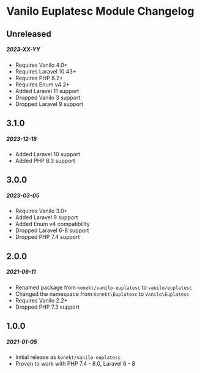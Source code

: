 # Vanilo Euplatesc Module Changelog

## Unreleased
##### 2023-XX-YY

- Requires Vanilo 4.0+
- Requires Laravel 10.43+
- Requires PHP 8.2+
- Requires Enum v4.2+
- Added Laravel 11 support
- Dropped Vanilo 3 support
- Dropped Laravel 9 support

## 3.1.0
##### 2023-12-18

- Added Laravel 10 support
- Added PHP 8.3 support

## 3.0.0
##### 2023-03-05

- Requires Vanilo 3.0+
- Added Laravel 9 support
- Added Enum v4 compatibility
- Dropped Laravel 6-8 support
- Dropped PHP 7.4 support

## 2.0.0
##### 2021-09-11

- Renamed package from `konekt/vanilo-euplatesc` to `vanilo/euplatesc`
- Changed the namespace from `Konekt\Euplatesc` to `Vanilo\Euplatesc`
- Requires Vanilo 2.2+
- Dropped PHP 7.3 support

## 1.0.0
##### 2021-01-05

- Initial release as `konekt/vanilo-euplatesc`
- Proven to work with PHP 7.4 - 8.0, Laravel 6 - 8
